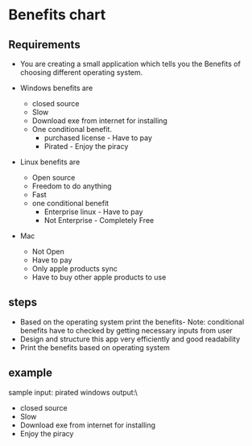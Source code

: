 # Benefits chart

## Requirements
- You are creating a small application which tells you the Benefits of choosing different operating system.

- Windows benefits are
	- closed source
	- Slow
	- Download exe from internet for installing
	- One conditional benefit.
		- purchased license - Have to pay
		- Pirated - Enjoy the piracy
- Linux benefits are
	- Open source
	- Freedom to do anything
	- Fast 
	- one conditional benefit
		- Enterprise linux - Have to pay
		- Not Enterprise - Completely Free
- Mac
	- Not Open
	- Have to pay
	- Only apple products sync
	- Have to buy other apple products to use

## steps
- Based on the operating system print the benefits- Note: conditional benefits have to checked by getting necessary inputs from user
- Design and structure this app very efficiently and good readability
- Print the benefits based on operating system

## example
sample input: pirated windows
output:\
- closed source
- Slow
- Download exe from internet for installing
- Enjoy the piracy

